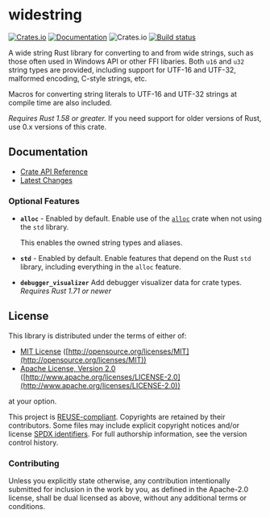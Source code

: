 # widestring
[![Crates.io](https://img.shields.io/crates/v/widestring.svg)](https://crates.io/crates/widestring/) [![Documentation](https://docs.rs/widestring/badge.svg)](https://docs.rs/widestring/) ![Crates.io](https://img.shields.io/crates/l/widestring) [![Build status](https://github.com/starkat99/widestring-rs/actions/workflows/rust.yml/badge.svg?branch=main&event=push)](https://github.com/starkat99/widestring-rs/actions/workflows/rust.yml)

A wide string Rust library for converting to and from wide strings, such as
those often used in Windows API or other FFI libaries. Both `u16` and `u32` string types are
provided, including support for UTF-16 and UTF-32, malformed encoding, C-style strings, etc.

Macros for converting string literals to UTF-16 and UTF-32 strings at compile time are also 
included.

*Requires Rust 1.58 or greater.* If you need support for older versions of Rust, use 0.x versions of
this crate.

## Documentation

- [Crate API Reference](https://docs.rs/widestring/)
- [Latest Changes](CHANGELOG.md)

### Optional Features

- **`alloc`** - Enabled by default. Enable use of the [`alloc`](https://doc.rust-lang.org/alloc/)
  crate when not using the `std` library.

  This enables the owned string types and aliases.

- **`std`** - Enabled by default. Enable features that depend on the Rust `std` library, including
  everything in the `alloc` feature.

- **`debugger_visualizer`** Add debugger visualizer data for crate types. _Requires Rust 1.71 or
  newer_

## License

This library is distributed under the terms of either of:

* [MIT License](LICENSES/MIT.txt)
  ([http://opensource.org/licenses/MIT](http://opensource.org/licenses/MIT))
* [Apache License, Version 2.0](LICENSES/Apache-2.0.txt)
  ([http://www.apache.org/licenses/LICENSE-2.0](http://www.apache.org/licenses/LICENSE-2.0))

at your option.

This project is [REUSE-compliant](https://reuse.software/spec/). Copyrights are retained by their
contributors. Some files may include explicit copyright notices and/or license
[SPDX identifiers](https://spdx.dev/ids/). For full authorship information, see the version control
history.

### Contributing

Unless you explicitly state otherwise, any contribution intentionally submitted for inclusion in the
work by you, as defined in the Apache-2.0 license, shall be dual licensed as above, without any
additional terms or conditions.

